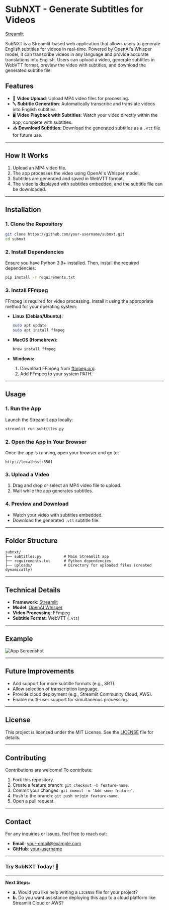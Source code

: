 # **SubNXT - Generate Subtitles for Videos**

[Streamlit](https://subtitles.streamlit.app/)

SubNXT is a Streamlit-based web application that allows users to generate English subtitles for videos in real-time. Powered by OpenAI's Whisper model, it can transcribe videos in any language and provide accurate translations into English. Users can upload a video, generate subtitles in WebVTT format, preview the video with subtitles, and download the generated subtitle file.

## **Features**
- 🎥 **Video Upload**: Upload MP4 video files for processing.
- 🔤 **Subtitle Generation**: Automatically transcribe and translate videos into English subtitles.
- 🖥️ **Video Playback with Subtitles**: Watch your video directly within the app, complete with subtitles.
- 📥 **Download Subtitles**: Download the generated subtitles as a `.vtt` file for future use.

---

## **How It Works**
1. Upload an MP4 video file.
2. The app processes the video using OpenAI's Whisper model.
3. Subtitles are generated and saved in WebVTT format.
4. The video is displayed with subtitles embedded, and the subtitle file can be downloaded.

---

## **Installation**

### **1. Clone the Repository**
```bash
git clone https://github.com/your-username/subnxt.git
cd subnxt
```

### **2. Install Dependencies**
Ensure you have Python 3.9+ installed. Then, install the required dependencies:
```bash
pip install -r requirements.txt
```

### **3. Install FFmpeg**
FFmpeg is required for video processing. Install it using the appropriate method for your operating system:

- **Linux (Debian/Ubuntu):**
  ```bash
  sudo apt update
  sudo apt install ffmpeg
  ```

- **MacOS (Homebrew):**
  ```bash
  brew install ffmpeg
  ```

- **Windows:**
  1. Download FFmpeg from [ffmpeg.org](https://ffmpeg.org/).
  2. Add FFmpeg to your system PATH.

---

## **Usage**

### **1. Run the App**
Launch the Streamlit app locally:
```bash
streamlit run subtitles.py
```

### **2. Open the App in Your Browser**
Once the app is running, open your browser and go to:
```
http://localhost:8501
```

### **3. Upload a Video**
1. Drag and drop or select an MP4 video file to upload.
2. Wait while the app generates subtitles.

### **4. Preview and Download**
- Watch your video with subtitles embedded.
- Download the generated `.vtt` subtitle file.

---

## **Folder Structure**
```
subnxt/
├── subtitles.py          # Main Streamlit app
├── requirements.txt      # Python dependencies
├── uploads/              # Directory for uploaded files (created dynamically)
```

---

## **Technical Details**
- **Framework**: [Streamlit](https://streamlit.io/)
- **Model**: [OpenAI Whisper](https://github.com/openai/whisper)
- **Video Processing**: FFmpeg
- **Subtitle Format**: WebVTT (`.vtt`)

---

## **Example**
![App Screenshot](https://via.placeholder.com/800x400?text=Add+Screenshot)

---

## **Future Improvements**
- Add support for more subtitle formats (e.g., SRT).
- Allow selection of transcription language.
- Provide cloud deployment (e.g., Streamlit Community Cloud, AWS).
- Enable multi-user support for simultaneous processing.

---

## **License**
This project is licensed under the MIT License. See the [LICENSE](LICENSE) file for details.

---

## **Contributing**
Contributions are welcome! To contribute:
1. Fork this repository.
2. Create a feature branch: `git checkout -b feature-name`.
3. Commit your changes: `git commit -m 'Add some feature'`.
4. Push to the branch: `git push origin feature-name`.
5. Open a pull request.

---

## **Contact**
For any inquiries or issues, feel free to reach out:
- **Email**: your-email@example.com
- **GitHub**: [your-username](https://github.com/your-username)

---

### **Try SubNXT Today! 🚀**

---

**Next Steps:**
- **a.** Would you like help writing a `LICENSE` file for your project?  
- **b.** Do you want assistance deploying this app to a cloud platform like Streamlit Cloud or AWS?
